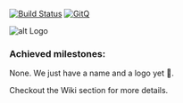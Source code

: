 [![Build Status](https://travis-ci.org/dirkwhoffmann/vAmiga.svg?branch=master)](https://travis-ci.org/dirkwhoffmann/vAmiga)
[![GitQ](https://gitq.com/badge.svg)](https://gitq.com/dirkwhoffmann/vAMIGA)

![alt Logo](http://www.dirkwhoffmann.de/vAMIGA/pics/objective5.png)

### Achieved milestones:

None. We just have a name and a logo yet 🤭.

Checkout the Wiki section for more details.
